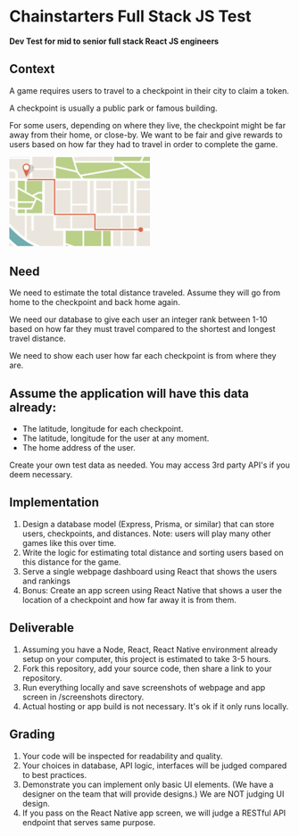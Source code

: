 # Chainstarters Full Stack JS Test

__Dev Test for mid to senior full stack React JS engineers__

## Context

A game requires users to travel to a checkpoint in their city to claim a token.

A checkpoint is usually a public park or famous building.

For some users, depending on where they live, the checkpoint might be far away from their home, or close-by. We want to be fair and give rewards to users based on how far they had to travel in order to complete the game.

<img src="/map_example.png" width="50%">

## Need

We need to estimate the total distance traveled. Assume they will go from home to the checkpoint and back home again.

We need our database to give each user an integer rank between 1-10 based on how far they must travel compared to the shortest and longest travel distance.

We need to show each user how far each checkpoint is from where they are.


## Assume the application will have this data already:

- The latitude, longitude for each checkpoint.
- The latitude, longitude for the user at any moment.
- The home address of the user.

Create your own test data as needed.
You may access 3rd party API's if you deem necessary.


## Implementation

1. Design a database model (Express, Prisma, or similar) that can store users, checkpoints, and distances. Note: users will play many other games like this over time.
1. Write the logic for estimating total distance and sorting users based on this distance for the game.
1. Serve a single webpage dashboard using React that shows the users and rankings
1. Bonus: Create an app screen using React Native that shows a user the location of a checkpoint and how far away it is from them.

## Deliverable

1. Assuming you have a Node, React, React Native environment already setup on your computer, this project is estimated to take 3-5 hours.
1. Fork this repository, add your source code, then share a link to your repository.
1. Run everything locally and save screenshots of webpage and app screen in /screenshots directory.
1. Actual hosting or app build is not necessary. It's ok if it only runs locally.

## Grading

1. Your code will be inspected for readability and quality.
1. Your choices in database, API logic, interfaces will be judged compared to best practices.
1. Demonstrate you can implement only basic UI elements. (We have a designer on the team that will provide designs.) We are NOT judging UI design.
1. If you pass on the React Native app screen, we will judge a RESTful API endpoint that serves same purpose.
